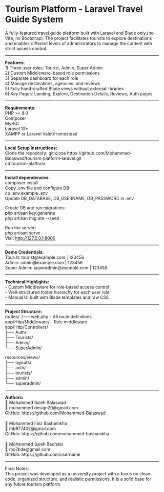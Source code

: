 <h1>Tourism Platform - Laravel Travel Guide System</h1>
A fully-featured travel guide platform built with Laravel and Blade only (no Vite, no Bootstrap).
The project facilitates tourists to explore destinations and enables different levels of administrators to manage the content with strict access control.
   <hr> 
<strong>Features:</strong> <br>
1) Three user roles: Tourist, Admin, Super Admin<br>
2) Custom Middleware-based role permissions <br>
3) Separate dashboard for each role<br>
4) Manage destinations, agencies, and reviews<br>
5) Fully hand-crafted Blade views without external libraries<br>
6) Key Pages: Landing, Explore, Destination Details, Reviews, Auth pages
<br>
<hr>
<strong>Requirements:</strong><br>
PHP >= 8.0<br>
Composer<br>
MySQL<br>
Laravel 10+<br>
XAMPP or Laravel Valet/Homestead<br>
<hr>
<strong>Local Setup Instructions:</strong><br>
Clone the repository:
git clone https://github.com/Mohammed-Balaswad/tourism-platform-laravel.git<br>
cd tourism-platform<br>
<hr>
<strong>Install dependencies:</strong><br>
composer install<br>
Copy .env file and configure DB:<br>
cp .env.example .env<br>
Update DB_DATABASE, DB_USERNAME, DB_PASSWORD in .env<br>

Create DB and run migrations:<br>
php artisan key:generate<br>
php artisan migrate --seed<br>

Run the server:<br>
php artisan serve<br>
Visit http://127.0.0.1:8000<br>
<hr>
<strong>Demo Credentials:</strong><br>
Tourist: tourist@example.com | 123456<br>
Admin: admin@example.com | 123456<br>
Super Admin: superadmin@example.com | 123456<br>
<hr>
<strong>Technical Highlights:</strong><br>
- Custom Middleware for role-based access control<br>
- Well-structured folder hierarchy for each user role<br>
- Manual UI built with Blade templates and raw CSS<br>
  <hr>
<strong>Project Structure:</strong><br>
routes/
├── web.php - All route definitions<br>
app/Http/Middleware/ - Role middleware<br>
app/Http/Controllers/<br>
├── Auth/<br>
├── Tourists/<br>
├── Admin/<br>
└── SuperAdmin/<br>

resources/views/<br>
├── layouts/<br>
├── auth/<br>
├── tourists/<br>
├── admin/<br>
└── superadmin/<br>
<hr>
<strong>Authors:</strong><br>
👤 Mohammed Saleh Balaswad<br>
📧 muhammed.design20@gmail.com<br>
GitHub: https://github.com/Mohammed-Balaswad<br>
<br>
👤 Mohammed Faiz Bashamkha<br>
📧 mb877402@gmail.com<br>
GitHub: https://github.com/mohammed-bashamkha<br>
<br>
👤 Mohammed Saleh Badhabi<br>
📧 mo7bds@gmail.com<br>
GitHub: https://github.com/username<br>
<hr>
Final Notes:<br>
This project was developed as a university project with a focus on clean code, organized structure, and realistic permissions. It is a solid base for any future tourism platform.
